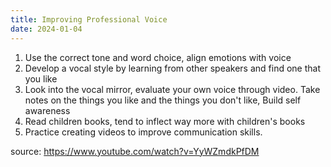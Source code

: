 ```yaml
---
title: Improving Professional Voice
date: 2024-01-04
---
```

1. Use the correct tone and word choice, align emotions with voice
2. Develop a vocal style by learning from other speakers and find one that you like
3. Look into the vocal mirror, evaluate your own voice through video. Take notes on the things you like and the things you don't like, Build self awareness 
4. Read children books, tend to inflect way more with children's books
5. Practice creating videos to improve communication skills.

source:
https://www.youtube.com/watch?v=YyWZmdkPfDM
